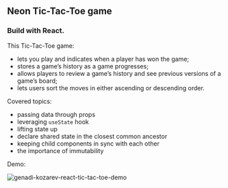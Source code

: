 ## Neon Tic-Tac-Toe game

### Build with **React**.

This Tic-Tac-Toe game:
- lets you play and indicates when a player has won the game;
- stores a game’s history as a game progresses;
- allows players to review a game’s history and see previous versions of a game’s board;
- lets users sort the moves in either ascending or descending order.

Covered topics:
- passing data through props
- leveraging `useState` hook
- lifting state up
- declare shared state in the closest common ancestor
- keeping child components in sync with each other
- the importance of immutability

Demo:

![genadi-kozarev-react-tic-tac-toe-demo](https://github.com/GenadiKozarev/react-modern-tic-tac-toe/assets/84446009/1c91d940-b24e-49bd-886d-d9e9079733bd)
